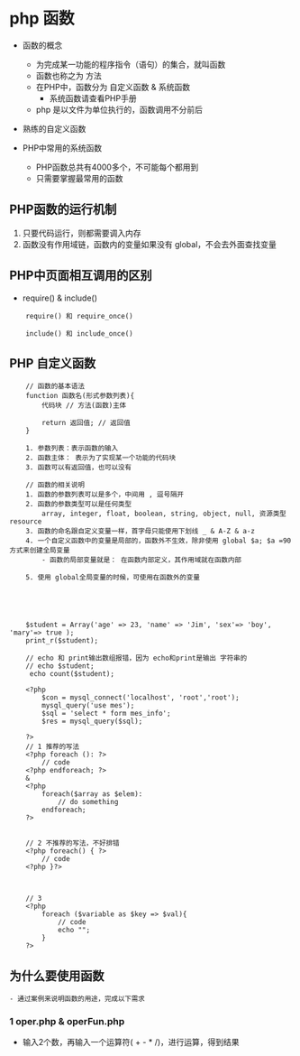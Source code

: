 
# php 函数
- 函数的概念
    + 为完成某一功能的程序指令（语句）的集合，就叫函数
    + 函数也称之为 方法
    + 在PHP中，函数分为 自定义函数 & 系统函数
        * 系统函数请查看PHP手册
    + php 是以文件为单位执行的，函数调用不分前后
  
    
- 熟练的自定义函数

- PHP中常用的系统函数
    + PHP函数总共有4000多个，不可能每个都用到
    + 只需要掌握最常用的函数
    
## PHP函数的运行机制
1. 只要代码运行，则都需要调入内存
2. 函数没有作用域链，函数内的变量如果没有 global，不会去外面查找变量

## PHP中页面相互调用的区别
- require() & include()

```$xslt
    require() 和 require_once()
    
    include() 和 include_once()
```


    

## PHP 自定义函数

``` 
    // 函数的基本语法
    function 函数名(形式参数列表){
        代码块 // 方法(函数)主体
        
        return 返回值; // 返回值
    }
    
    1. 参数列表：表示函数的输入
    2. 函数主体： 表示为了实现某一个功能的代码块
    3. 函数可以有返回值，也可以没有
    
    // 函数的相关说明
    1. 函数的参数列表可以是多个，中间用 , 逗号隔开
    2. 函数的参数类型可以是任何类型
        array, integer, float, boolean, string, object, null, 资源类型 resource
    3. 函数的命名跟自定义变量一样，首字母只能使用下划线 _ & A-Z & a-z
    4. 一个自定义函数中的变量是局部的，函数外不生效，除非使用 global $a; $a =90 方式来创建全局变量
        - 函数的局部变量就是： 在函数内部定义，其作用域就在函数内部
        
    5. 使用 global全局变量的时候，可使用在函数外的变量
    
    
    
    
    
    $student = Array('age' => 23, 'name' => 'Jim', 'sex'=> 'boy', 'mary'=> true );
    print_r($student);

    // echo 和 print输出数组报错，因为 echo和print是输出 字符串的
    // echo $student;
     echo count($student);
    
    <?php
        $con = mysql_connect('localhost', 'root','root');
        mysql_query('use mes');
        $sql = 'select * form mes_info';
        $res = mysql_query($sql);

    ?>
    // 1 推荐的写法
    <?php foreach (): ?>
        // code
    <?php endforeach; ?>
    &
    <?php
        foreach($array as $elem):
            // do something
        endforeach;
    ?>


    // 2 不推荐的写法，不好排错
    <?php foreach() { ?>
        // code
    <?php }?>



    // 3
    <?php
        foreach ($variable as $key => $val){
            // code
            echo "";
        }
    ?>

```
    
## 为什么要使用函数
    - 通过案例来说明函数的用途，完成以下需求
    
### 1 oper.php & operFun.php
- 输入2个数，再输入一个运算符( + - * /)，进行运算，得到结果

